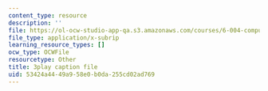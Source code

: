 ```yaml
---
content_type: resource
description: ''
file: https://ol-ocw-studio-app-qa.s3.amazonaws.com/courses/6-004-computation-structures-spring-2017/53424a4449a958e0b0da255cd02ad769_R0tFDXBZvKI.vtt
file_type: application/x-subrip
learning_resource_types: []
ocw_type: OCWFile
resourcetype: Other
title: 3play caption file
uid: 53424a44-49a9-58e0-b0da-255cd02ad769
---
```

